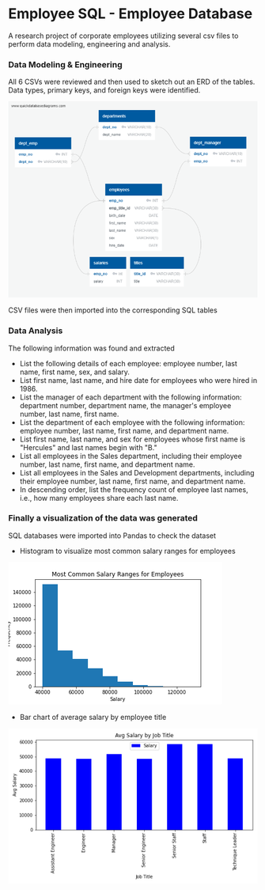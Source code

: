 # Employee SQL - Employee Database

A research project of corporate employees utilizing several csv files to perform data modeling, engineering and analysis.


### Data Modeling & Engineering

All 6 CSVs were reviewed and then used to sketch out an ERD of the tables. Data types, primary keys, and foreign keys were identified. 

![Screenshot](QuickDBD-employee_erd.png)

CSV files were then imported into the corresponding SQL tables

### Data Analysis
The following information was found and extracted

* List the following details of each employee: employee number, last name, first name, sex, and salary.
* List first name, last name, and hire date for employees who were hired in 1986.
* List the manager of each department with the following information: department number, department name, the manager's employee number, last name, first name.
* List the department of each employee with the following information: employee number, last name, first name, and department name.
* List first name, last name, and sex for employees whose first name is "Hercules" and last names begin with "B."
* List all employees in the Sales department, including their employee number, last name, first name, and department name.
* List all employees in the Sales and Development departments, including their employee number, last name, first name, and department name.
* In descending order, list the frequency count of employee last names, i.e., how many employees share each last name.

### Finally a visualization of the data was generated
SQL databases were imported into Pandas to check the dataset 

* Histogram to visualize most common salary ranges for employees

![Screenshot](https://github.com/NickP20/sql-challenge/blob/87b3010fec84a400c4e5929a6539189102b28498/EmployeeSQL/Salary%20Histogram.png)

* Bar chart of average salary by employee title

![Screenshot](https://github.com/NickP20/sql-challenge/blob/87b3010fec84a400c4e5929a6539189102b28498/EmployeeSQL/Avg%20Salary%20by%20Title.png)